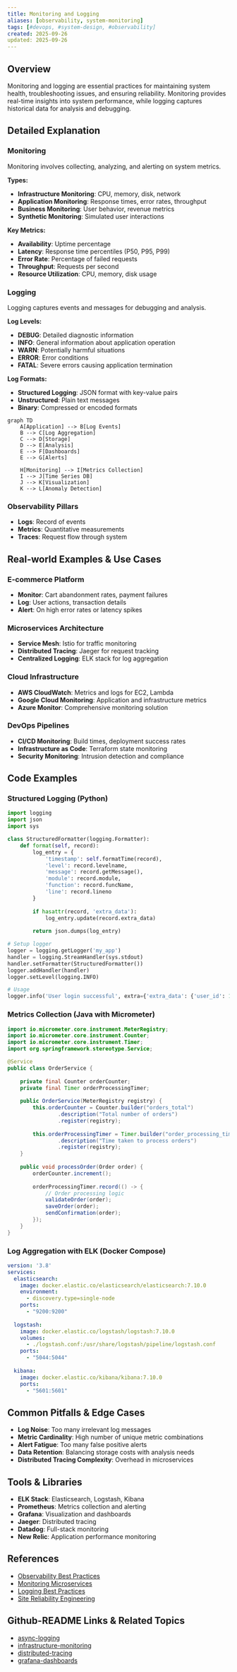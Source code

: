 ```yaml
---
title: Monitoring and Logging
aliases: [observability, system-monitoring]
tags: [#devops, #system-design, #observability]
created: 2025-09-26
updated: 2025-09-26
---
```


## Overview

Monitoring and logging are essential practices for maintaining system health, troubleshooting issues, and ensuring reliability. Monitoring provides real-time insights into system performance, while logging captures historical data for analysis and debugging.

## Detailed Explanation

### Monitoring
Monitoring involves collecting, analyzing, and alerting on system metrics.

**Types:**
- **Infrastructure Monitoring**: CPU, memory, disk, network
- **Application Monitoring**: Response times, error rates, throughput
- **Business Monitoring**: User behavior, revenue metrics
- **Synthetic Monitoring**: Simulated user interactions

**Key Metrics:**
- **Availability**: Uptime percentage
- **Latency**: Response time percentiles (P50, P95, P99)
- **Error Rate**: Percentage of failed requests
- **Throughput**: Requests per second
- **Resource Utilization**: CPU, memory, disk usage

### Logging
Logging captures events and messages for debugging and analysis.

**Log Levels:**
- **DEBUG**: Detailed diagnostic information
- **INFO**: General information about application operation
- **WARN**: Potentially harmful situations
- **ERROR**: Error conditions
- **FATAL**: Severe errors causing application termination

**Log Formats:**
- **Structured Logging**: JSON format with key-value pairs
- **Unstructured**: Plain text messages
- **Binary**: Compressed or encoded formats

```mermaid
graph TD
    A[Application] --> B[Log Events]
    B --> C[Log Aggregation]
    C --> D[Storage]
    D --> E[Analysis]
    E --> F[Dashboards]
    E --> G[Alerts]
    
    H[Monitoring] --> I[Metrics Collection]
    I --> J[Time Series DB]
    J --> K[Visualization]
    K --> L[Anomaly Detection]
```

### Observability Pillars
- **Logs**: Record of events
- **Metrics**: Quantitative measurements
- **Traces**: Request flow through system

## Real-world Examples & Use Cases

### E-commerce Platform
- **Monitor**: Cart abandonment rates, payment failures
- **Log**: User actions, transaction details
- **Alert**: On high error rates or latency spikes

### Microservices Architecture
- **Service Mesh**: Istio for traffic monitoring
- **Distributed Tracing**: Jaeger for request tracking
- **Centralized Logging**: ELK stack for log aggregation

### Cloud Infrastructure
- **AWS CloudWatch**: Metrics and logs for EC2, Lambda
- **Google Cloud Monitoring**: Application and infrastructure metrics
- **Azure Monitor**: Comprehensive monitoring solution

### DevOps Pipelines
- **CI/CD Monitoring**: Build times, deployment success rates
- **Infrastructure as Code**: Terraform state monitoring
- **Security Monitoring**: Intrusion detection and compliance

## Code Examples

### Structured Logging (Python)
```python
import logging
import json
import sys

class StructuredFormatter(logging.Formatter):
    def format(self, record):
        log_entry = {
            'timestamp': self.formatTime(record),
            'level': record.levelname,
            'message': record.getMessage(),
            'module': record.module,
            'function': record.funcName,
            'line': record.lineno
        }
        
        if hasattr(record, 'extra_data'):
            log_entry.update(record.extra_data)
            
        return json.dumps(log_entry)

# Setup logger
logger = logging.getLogger('my_app')
handler = logging.StreamHandler(sys.stdout)
handler.setFormatter(StructuredFormatter())
logger.addHandler(handler)
logger.setLevel(logging.INFO)

# Usage
logger.info('User login successful', extra={'extra_data': {'user_id': 123, 'ip': '192.168.1.1'}})
```

### Metrics Collection (Java with Micrometer)
```java
import io.micrometer.core.instrument.MeterRegistry;
import io.micrometer.core.instrument.Counter;
import io.micrometer.core.instrument.Timer;
import org.springframework.stereotype.Service;

@Service
public class OrderService {
    
    private final Counter orderCounter;
    private final Timer orderProcessingTimer;
    
    public OrderService(MeterRegistry registry) {
        this.orderCounter = Counter.builder("orders_total")
                .description("Total number of orders")
                .register(registry);
                
        this.orderProcessingTimer = Timer.builder("order_processing_time")
                .description("Time taken to process orders")
                .register(registry);
    }
    
    public void processOrder(Order order) {
        orderCounter.increment();
        
        orderProcessingTimer.record(() -> {
            // Order processing logic
            validateOrder(order);
            saveOrder(order);
            sendConfirmation(order);
        });
    }
}
```

### Log Aggregation with ELK (Docker Compose)
```yaml
version: '3.8'
services:
  elasticsearch:
    image: docker.elastic.co/elasticsearch/elasticsearch:7.10.0
    environment:
      - discovery.type=single-node
    ports:
      - "9200:9200"
      
  logstash:
    image: docker.elastic.co/logstash/logstash:7.10.0
    volumes:
      - ./logstash.conf:/usr/share/logstash/pipeline/logstash.conf
    ports:
      - "5044:5044"
      
  kibana:
    image: docker.elastic.co/kibana/kibana:7.10.0
    ports:
      - "5601:5601"
```

## Common Pitfalls & Edge Cases

- **Log Noise**: Too many irrelevant log messages
- **Metric Cardinality**: High number of unique metric combinations
- **Alert Fatigue**: Too many false positive alerts
- **Data Retention**: Balancing storage costs with analysis needs
- **Distributed Tracing Complexity**: Overhead in microservices

## Tools & Libraries

- **ELK Stack**: Elasticsearch, Logstash, Kibana
- **Prometheus**: Metrics collection and alerting
- **Grafana**: Visualization and dashboards
- **Jaeger**: Distributed tracing
- **Datadog**: Full-stack monitoring
- **New Relic**: Application performance monitoring

## References

- [Observability Best Practices](https://www.oreilly.com/library/view/distributed-systems-observability/9781492033431/)
- [Monitoring Microservices](https://microservices.io/patterns/observability/)
- [Logging Best Practices](https://12factor.net/logs)
- [Site Reliability Engineering](https://sre.google/sre-book/monitoring-distributed-systems/)

## Github-README Links & Related Topics

- [async-logging](../async-logging/)
- [infrastructure-monitoring](../infrastructure-monitoring/)
- [distributed-tracing](../distributed-tracing/)
- [grafana-dashboards](../grafana-dashboards/)